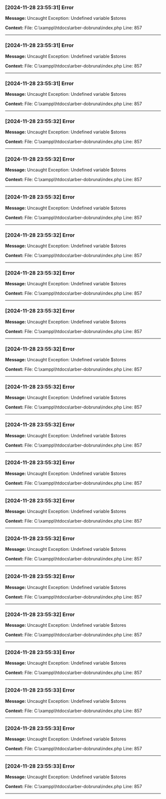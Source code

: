 ### [2024-11-28 23:55:31] Error

**Message:** Uncaught Exception: Undefined variable $stores

**Context:** File: C:\xampp\htdocs\arber-dobruna\index.php Line: 857

---

### [2024-11-28 23:55:31] Error

**Message:** Uncaught Exception: Undefined variable $stores

**Context:** File: C:\xampp\htdocs\arber-dobruna\index.php Line: 857

---

### [2024-11-28 23:55:31] Error

**Message:** Uncaught Exception: Undefined variable $stores

**Context:** File: C:\xampp\htdocs\arber-dobruna\index.php Line: 857

---

### [2024-11-28 23:55:32] Error

**Message:** Uncaught Exception: Undefined variable $stores

**Context:** File: C:\xampp\htdocs\arber-dobruna\index.php Line: 857

---

### [2024-11-28 23:55:32] Error

**Message:** Uncaught Exception: Undefined variable $stores

**Context:** File: C:\xampp\htdocs\arber-dobruna\index.php Line: 857

---

### [2024-11-28 23:55:32] Error

**Message:** Uncaught Exception: Undefined variable $stores

**Context:** File: C:\xampp\htdocs\arber-dobruna\index.php Line: 857

---

### [2024-11-28 23:55:32] Error

**Message:** Uncaught Exception: Undefined variable $stores

**Context:** File: C:\xampp\htdocs\arber-dobruna\index.php Line: 857

---

### [2024-11-28 23:55:32] Error

**Message:** Uncaught Exception: Undefined variable $stores

**Context:** File: C:\xampp\htdocs\arber-dobruna\index.php Line: 857

---

### [2024-11-28 23:55:32] Error

**Message:** Uncaught Exception: Undefined variable $stores

**Context:** File: C:\xampp\htdocs\arber-dobruna\index.php Line: 857

---

### [2024-11-28 23:55:32] Error

**Message:** Uncaught Exception: Undefined variable $stores

**Context:** File: C:\xampp\htdocs\arber-dobruna\index.php Line: 857

---

### [2024-11-28 23:55:32] Error

**Message:** Uncaught Exception: Undefined variable $stores

**Context:** File: C:\xampp\htdocs\arber-dobruna\index.php Line: 857

---

### [2024-11-28 23:55:32] Error

**Message:** Uncaught Exception: Undefined variable $stores

**Context:** File: C:\xampp\htdocs\arber-dobruna\index.php Line: 857

---

### [2024-11-28 23:55:32] Error

**Message:** Uncaught Exception: Undefined variable $stores

**Context:** File: C:\xampp\htdocs\arber-dobruna\index.php Line: 857

---

### [2024-11-28 23:55:32] Error

**Message:** Uncaught Exception: Undefined variable $stores

**Context:** File: C:\xampp\htdocs\arber-dobruna\index.php Line: 857

---

### [2024-11-28 23:55:32] Error

**Message:** Uncaught Exception: Undefined variable $stores

**Context:** File: C:\xampp\htdocs\arber-dobruna\index.php Line: 857

---

### [2024-11-28 23:55:32] Error

**Message:** Uncaught Exception: Undefined variable $stores

**Context:** File: C:\xampp\htdocs\arber-dobruna\index.php Line: 857

---

### [2024-11-28 23:55:32] Error

**Message:** Uncaught Exception: Undefined variable $stores

**Context:** File: C:\xampp\htdocs\arber-dobruna\index.php Line: 857

---

### [2024-11-28 23:55:33] Error

**Message:** Uncaught Exception: Undefined variable $stores

**Context:** File: C:\xampp\htdocs\arber-dobruna\index.php Line: 857

---

### [2024-11-28 23:55:33] Error

**Message:** Uncaught Exception: Undefined variable $stores

**Context:** File: C:\xampp\htdocs\arber-dobruna\index.php Line: 857

---

### [2024-11-28 23:55:33] Error

**Message:** Uncaught Exception: Undefined variable $stores

**Context:** File: C:\xampp\htdocs\arber-dobruna\index.php Line: 857

---

### [2024-11-28 23:55:33] Error

**Message:** Uncaught Exception: Undefined variable $stores

**Context:** File: C:\xampp\htdocs\arber-dobruna\index.php Line: 857

---

